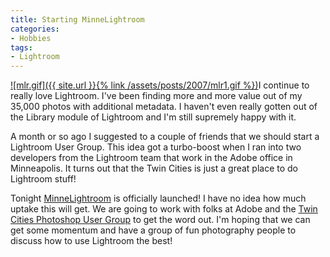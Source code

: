 ```yaml
---
title: Starting MinneLightroom
categories:
- Hobbies
tags:
- Lightroom
---
```


[![mlr.gif]({{ site.url }}{% link /assets/posts/2007/mlr1.gif %})](http://www.minnelightroom.com/)I continue to really love Lightroom. I've been finding more and more value out of my 35,000 photos with additional metadata. I haven't even really gotten out of the Library module of Lightroom and I'm still supremely happy with it.

A month or so ago I suggested to a couple of friends that we should start a Lightroom User Group. This idea got a turbo-boost when I ran into two developers from the Lightroom team that work in the Adobe office in Minneapolis. It turns out that the Twin Cities is just a great place to do Lightroom stuff!

Tonight [MinneLightroom](http://www.minnelightroom.com/) is officially launched! I have no idea how much uptake this will get. We are going to work with folks at Adobe and the [Twin Cities Photoshop User Group](http://www.photoshopusersgroup.com/twin_cities/) to get the word out. I'm hoping that we can get some momentum and have a group of fun photography people to discuss how to use Lightroom the best!
